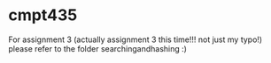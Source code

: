 # cmpt435

For assignment 3 (actually assignment 3 this time!!! not just my typo!) please refer to the folder searchingandhashing :)
